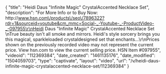 {
    "title": "Heidi Daus \"Infinite Magic\" CrystalAccented Necklace Set",
    "description": "For More Info or to Buy Now: http:\/\/www.hsn.com\/products\/seo\/7896322?rdr=1&sourceid=youtube&cm_mmc=Social-_-Youtube-_-ProductVideo-_-097955\r\nHeidi Daus \"Infinite Magic\" CrystalAccented Necklace Set \nTrue beauty isn't all smoke and mirrors. Heidi's style sorcery brings you this magical, sparkleloaded crystaldesigned set that enchants...\r\nPrices shown on the previously recorded video may not represent the current price.  View hsn.com to view the current selling price. HSN Item #097955",
    "videoid": "112369384",
    "date_created": "1461135176",
    "date_modified": "1504059703",
    "type": "captivate",
    "layout": "video",
    "url": "\/v\/heidi-daus-infinite-magic-crystalaccented-necklace-set\/112369384"
}